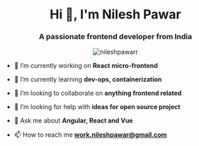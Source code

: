 <h1 align="center">Hi 👋, I'm Nilesh Pawar</h1>
<h3 align="center">A passionate frontend developer from India</h3>

<p align="center"> <img src="https://komarev.com/ghpvc/?username=nileshpawarr&label=Profile%20views&color=0e75b6&style=flat" alt="nileshpawarr" /> </p>

- 🔭 I’m currently working on **React micro-frontend**

- 🌱 I’m currently learning **dev-ops, containerization**

- 👯 I’m looking to collaborate on **anything frontend related**

- 🤝 I’m looking for help with **ideas for open source project**

- 💬 Ask me about **Angular, React and Vue**

- 📫 How to reach me **work.nileshpawar@gmail.com**


